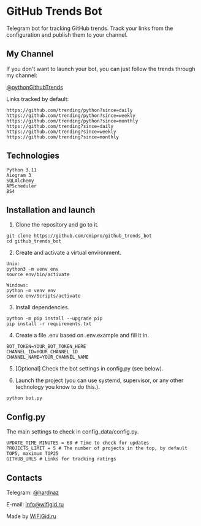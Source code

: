 # GitHub Trends Bot
Telegram bot for tracking GitHub trends. Track your links from the 
configuration and publish them to your channel.

## My Channel
If you don't want to launch your bot, you can just follow the trends through 
my channel:

[@pythonGithubTrends](https://t.me/pythonGithubTrends)

Links tracked by default:

```
https://github.com/trending/python?since=daily
https://github.com/trending/python?since=weekly
https://github.com/trending/python?since=monthly
https://github.com/trending?since=daily
https://github.com/trending?since=weekly
https://github.com/trending?since=monthly
```

## Technologies
```
Python 3.11
Aiogram 3
SQLAlchemy
APScheduler
BS4
```

## Installation and launch

1. Clone the repository and go to it.

```
git clone https://github.com/cmipro/github_trends_bot
cd github_trends_bot
```

2. Create and activate a virtual environment.

```
Unix:
python3 -m venv env
source env/bin/activate

Windows:
python -m venv env
source env/Scripts/activate
```

3. Install dependencies.

```
python -m pip install --upgrade pip
pip install -r requirements.txt
```

4. Create a file .env based on .env.example and fill it in.

```
BOT_TOKEN=YOUR_BOT_TOKEN_HERE
CHANNEL_ID=YOUR_CHANNEL_ID
CHANNEL_NAME=YOUR_CHANNEL_NAME
```

5. [Optional] Check the bot settings in config.py (see below).

6. Launch the project (you can use systemd, supervisor, or any other technology
you know to do this.).

```
python bot.py
```

## Config.py
The main settings to check in config_data/config.py.

```
UPDATE_TIME_MINUTES = 60 # Time to check for updates
PROJECTS_LIMIT = 5 # The number of projects in the top, by default TOP5, maximum TOP25
GITHUB_URLS # Links for tracking ratings
```

## Contacts

Telegram: [@hardnaz](https://t.me/hardnaz)

E-mail: info@wifigid.ru

Made by [WiFiGid.ru](https://wifigid.ru)